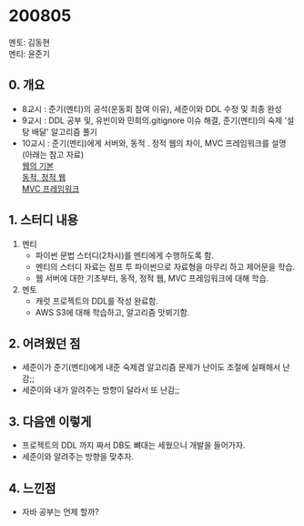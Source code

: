 # 200805

멘토: 김동현  
멘티: 윤준기

## 0. 개요

- 8교시 : 준기(멘티)의 공석(운동회 참여 이유), 세준이와 DDL 수정 및 최종 완성
- 9교시 : DDL 공부 및, 유빈이와 민희의.gitignore 이슈 해결, 준기(멘티)의 숙제 '설탕 배달' 알고리즘 풀기
- 10교시 : 준기(멘티)에게 서버와, 동적 . 정적 웹의 차이, MVC 프레임워크를 설명  
(아래는 참고 자료)  
[웹의 기본](https://www.youtube.com/watch?v=ffENjt7aEdc)  
[동적, 정적 웹](https://www.youtube.com/watch?v=C06xRvXIAUk)  
[MVC 프레임워크](https://www.youtube.com/watch?v=AERY1ZGoYc8)

## 1. 스터디 내용
1. 멘티 
    - 파이썬 문법 스터디(2차시)를 멘티에게 수행하도록 함.
    - 멘티의 스터디 자료는 점프 투 파이썬으로 자료형을 마무리 하고 제어문을 학습. 
    - 웹 서버에 대한 기초부터, 동적, 정적 웹, MVC 프레임워크에 대해 학습.  
2. 멘토
    - 캐럿 프로젝트의 DDL를 작성 완료함.
    - AWS S3에 대해 학습하고, 알고리즘 맛뵈기함.

## 2. 어려웠던 점
- 세준이가 준기(멘티)에게 내준 숙제겸 알고리즘 문제가 난이도 조절에 실패해서 난감;;  
- 세준이와 내가 알려주는 방향이 달라서 또 난감;;

## 3. 다음엔 이렇게
- 프로젝트의 DDL 까지 짜서 DB도 뼈대는 세웠으니 개발을 들어가자.  
- 세준이와 알려주는 방향을 맞추자.

## 4. 느낀점
- 자바 공부는 언제 할까?

